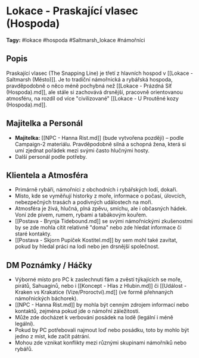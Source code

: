 # Lokace - Praskající vlasec (Hospoda)

**Tagy:** #lokace #hospoda #Saltmarsh_lokace #námořníci

## Popis
Praskající vlasec (The Snapping Line) je třetí z hlavních hospod v [[Lokace - Saltmarsh (Město)]]. Je to tradiční námořnická a rybářská hospoda, pravděpodobně o něco méně pochybná než [[Lokace - Prázdná Síť (Hospoda).md]], ale stále si zachovává drsnější, pracovně orientovanou atmosféru, na rozdíl od více "civilizované" [[Lokace - U Proutěné kozy (Hospoda).md]].

## Majitelka a Personál
*   **Majitelka:** [[NPC - Hanna Rist.md]] (bude vytvořena později) – podle Campaign-2 materiálu. Pravděpodobně silná a schopná žena, která si umí zjednat pořádek mezi svými často hlučnými hosty.
*   Další personál podle potřeby.

## Klientela a Atmosféra
*   Primárně rybáři, námořníci z obchodních i rybářských lodí, dokaři.
*   Místo, kde se vyměňují historky z moře, informace o počasí, úlovcích, nebezpečných trasách a podivných událostech na moři.
*   Atmosféra je živá, hlučná, plná zpěvu, smíchu, ale i občasných hádek. Voní zde pivem, rumem, rybami a tabákovým kouřem.
*   [[Postava - Brynja Tidebound.md]] se svými námořnickými zkušenostmi by se zde mohla cítit relativně "doma" nebo zde hledat informace či staré kontakty.
*   [[Postava - Skjorn Pupíček Kostitel.md]] by sem mohl také zavítat, pokud by hledal práci na lodi nebo jen drsnější společnost.

## DM Poznámky / Háčky
*   Výborné místo pro PC k zaslechnutí fám a zvěstí týkajících se moře, pirátů, Sahuaginů, nebo i [[Koncept - Hlas z Hlubin.md]] či [[Událost - Kraken vs Krakatice (Vize/Proroctví).md]] (ve formě přehnaných námořnických báchorek).
*   [[NPC - Hanna Rist.md]] by mohla být cenným zdrojem informací nebo kontaktů, zejména pokud jde o námořní záležitosti.
*   Může zde docházet k verbování posádek na lodě (legální i méně legální).
*   Pokud by PC potřebovali najmout loď nebo posádku, toto by mohlo být jedno z míst, kde začít pátrání.
*   Mohou zde vznikat konflikty mezi různými skupinami námořníků nebo rybářů.